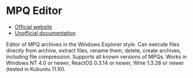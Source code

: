 # MPQ Editor

- [Official website](http://www.zezula.net/en/mpq/download.html)
- [Unofficial documentation](http://www.zezula.net/en/mpq/download.html)

Editor of MPQ archives in the Windows Explorer style. Can execute files directly from archive, extract files, rename
them, delete, create archives, including file compression. Supports all known versions of MPQs.
Works in Windows NT 4.0 or newer, ReactOS 0.3.14 or newer, Wine 1.3.28 or newer (tested in Kubuntu 11.10).
